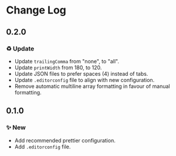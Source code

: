 <!--

## {version}

⚠️ Breaking change
✨ New
🐞 Fix
♻️ Refactor / Enhance / Update

-->

# Change Log

## 0.2.0

### ♻️ Update

-   Update `trailingComma` from "none", to "all".
-   Update `printWidth` from 180, to 120.
-   Update JSON files to prefer spaces (4) instead of tabs.
-   Update `.editorconfig` file to align with new configuration.
-   Remove automatic multiline array formatting in favour of manual formatting.

## 0.1.0

### ✨ New

-   Add recommended prettier configuration.
-   Add `.editorconfig` file.
